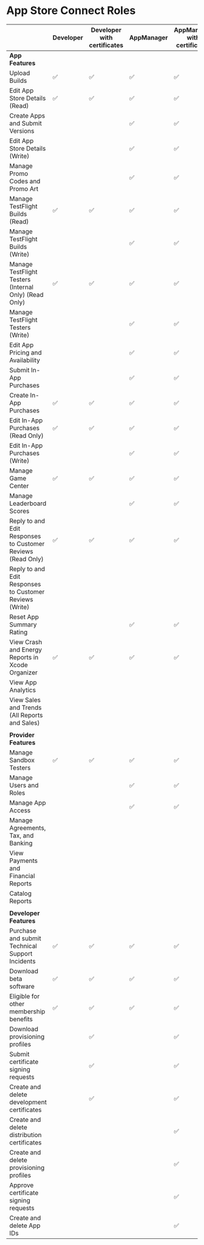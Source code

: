 # App Store Connect Roles

|                                                               | Developer | Developer with certificates | AppManager | AppManager with certificates | Admin |
|---------------------------------------------------------------|-----------|-----------------------------|------------|------------------------------|-------|
| **App Features**                                              |           |                             |            |                              |       |
| Upload Builds                                                 | ✅        | ✅                           | ✅         | ✅                            | ✅    |
| Edit App Store Details (Read)                                 | ✅        | ✅                           | ✅         | ✅                            | ✅    |
| Create Apps and Submit Versions                               |           |                             | ✅          | ✅                           | ✅     |
| Edit App Store Details (Write)                                |           |                             | ✅          | ✅                           | ✅     |
| Manage Promo Codes and Promo Art                              |           |                             | ✅          | ✅                           | ✅     |
| Manage TestFlight Builds (Read)                               | ✅        | ✅                           | ✅          | ✅                           | ✅     |
| Manage TestFlight Builds (Write)                              |           |                             | ✅          | ✅                           | ✅     |
| Manage TestFlight Testers (Internal Only)   (Read Only)       | ✅        | ✅                           | ✅          | ✅                           | ✅     |
| Manage TestFlight Testers (Write)                             |           |                             | ✅          | ✅                           | ✅     |
| Edit App Pricing and Availability                             |           |                             | ✅          | ✅                           | ✅     |
| Submit In-App Purchases                                       |           |                             | ✅          | ✅                           | ✅     |
| Create In-App Purchases                                       | ✅        | ✅                           | ✅          | ✅                           | ✅     |
| Edit In-App Purchases (Read Only)                             | ✅        | ✅                           | ✅          | ✅                           | ✅     |
| Edit In-App Purchases (Write)                                 |           |                             | ✅          | ✅                           | ✅     |
| Manage Game Center                                            | ✅        | ✅                           | ✅          | ✅                           | ✅     |
| Manage Leaderboard Scores                                     |           |                             | ✅          | ✅                           | ✅     |
| Reply to and Edit Responses to Customer   Reviews (Read Only) | ✅         | ✅                          | ✅          | ✅                           | ✅     |
| Reply to and Edit Responses to Customer   Reviews (Write)     |           |                             |             |                             | ✅     |
| Reset App Summary Rating                                      |           |                             | ✅          | ✅                           | ✅     |
| View Crash and Energy Reports in Xcode   Organizer            | ✅         | ✅                          | ✅          | ✅                           | ✅     |
| View App Analytics                                            |           |                             |            |                              | ✅     |
| View Sales and Trends (All Reports and   Sales)               |           |                             |            |                              | ✅     |
|                                                               |           |                             |            |                              |        |
| **Provider Features**                                         |           |                             |            |                              |        |
| Manage Sandbox Testers                                        | ✅         | ✅                          | ✅          | ✅                           | ✅     |
| Manage Users and Roles                                        |           |                             | ✅          | ✅                           | ✅     |
| Manage App Access                                             |           |                             | ✅          | ✅                           | ✅     |
| Manage Agreements, Tax, and Banking                           |           |                             |            |                              | ✅     |
| View Payments and Financial Reports                           |           |                             |            |                              | ✅     |
| Catalog Reports                                               |           |                             |            |                              | ✅     |
|                                                               |           |                             |            |                              |        |
| **Developer Features**                                        |           |                             |            |                              |        |
| Purchase and submit Technical Support   Incidents             | ✅         | ✅                          | ✅          | ✅                           | ✅     |
| Download beta software                                        | ✅         | ✅                          | ✅          | ✅                           | ✅     |
| Eligible for other membership benefits                        | ✅         | ✅                          | ✅          | ✅                           | ✅     |
| Download provisioning profiles                                |           | ✅                           |            | ✅                           | ✅     |
| Submit certificate signing requests                           |           | ✅                           |            | ✅                           | ✅     |
| Create and delete development   certificates                  |           | ✅                           |            | ✅                           | ✅     |
| Create and delete distribution   certificates                 |           |                             |            | ✅                            | ✅     |
| Create and delete provisioning profiles                       |           |                             |            | ✅                            | ✅     |
| Approve certificate signing requests                          |           |                             |            | ✅                            | ✅     |
| Create and delete App IDs                                     |           |                             |            | ✅                            | ✅     |